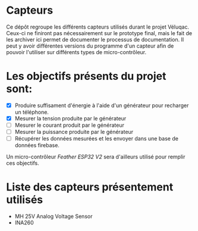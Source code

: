 # Capteurs
Ce dépôt regroupe les différents capteurs utilisés durant le projet Véluqac.
Ceux-ci ne finiront pas nécessairement sur le prototype final, mais le fait de les archiver ici permet de documenter le processus de documentation.
Il peut y avoir différentes versions du programme d'un capteur afin de pouvoir l'utiliser sur différents types de micro-contrôleur.

# Les objectifs présents du projet sont:
  - [x] Produire suffisament d'énergie à l'aide d'un générateur pour recharger un téléphone.
  - [x] Mesurer la tension produite par le générateur
  - [ ] Mesurer le courant produit par le générateur
  - [ ] Mesurer la puissance produite par le générateur
  - [ ] Récupérer les données mesurées et les envoyer dans une base de données firebase.
        
Un micro-contrôleur *Feather ESP32 V2* sera d'ailleurs utilisé pour remplir ces objectifs.

# Liste des capteurs présentement utilisés
  - MH 25V Analog Voltage Sensor
  - INA260
